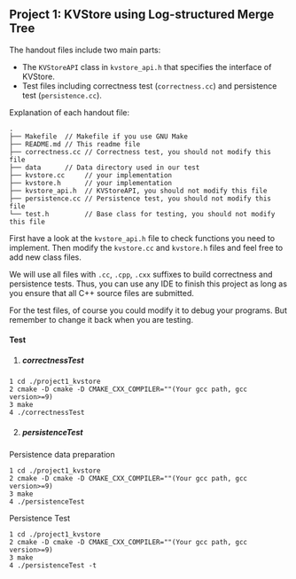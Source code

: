 ## Project 1: KVStore using Log-structured Merge Tree


The handout files include two main parts:

- The `KVStoreAPI` class in `kvstore_api.h` that specifies the interface of KVStore.
- Test files including correctness test (`correctness.cc`) and persistence test (`persistence.cc`).

Explanation of each handout file:

```text
.
├── Makefile  // Makefile if you use GNU Make
├── README.md // This readme file
├── correctness.cc // Correctness test, you should not modify this file
├── data      // Data directory used in our test
├── kvstore.cc     // your implementation
├── kvstore.h      // your implementation
├── kvstore_api.h  // KVStoreAPI, you should not modify this file
├── persistence.cc // Persistence test, you should not modify this file
└── test.h         // Base class for testing, you should not modify this file
```


First have a look at the `kvstore_api.h` file to check functions you need to implement. Then modify the `kvstore.cc` and `kvstore.h` files and feel free to add new class files.

We will use all files with `.cc`, `.cpp`, `.cxx` suffixes to build correctness and persistence tests. Thus, you can use any IDE to finish this project as long as you ensure that all C++ source files are submitted.

For the test files, of course you could modify it to debug your programs. But remember to change it back when you are testing.



#### Test

1. ##### correctnessTest

```
1 cd ./project1_kvstore
2 cmake -D cmake -D CMAKE_CXX_COMPILER=""(Your gcc path, gcc version>=9)
3 make
4 ./correctnessTest
```



2. ##### persistenceTest

Persistence data preparation

```
1 cd ./project1_kvstore
2 cmake -D cmake -D CMAKE_CXX_COMPILER=""(Your gcc path, gcc version>=9)
3 make
4 ./persistenceTest
```

Persistence Test

```
1 cd ./project1_kvstore
2 cmake -D cmake -D CMAKE_CXX_COMPILER=""(Your gcc path, gcc version>=9)
3 make
4 ./persistenceTest -t
```






